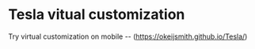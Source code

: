 # Tesla vitual customization


Try virtual customization on mobile --  (https://okeijsmith.github.io/Tesla/)
